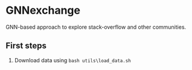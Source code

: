 # GNNexchange
GNN-based approach to explore stack-overflow and other communities.


## First steps

1) Download data using ```bash utils\load_data.sh```
